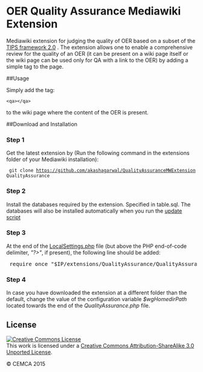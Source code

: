 <h1> OER Quality Assurance Mediawiki Extension </h1>

Mediawiki extension for judging the quality of OER based on a subset of the [TIPS framework 2.0](http://cemca.org.in/ckfinder/userfiles/files/TIPS%20Framework_Version%202_0_Low.pdf) . The extension allows one to enable a comprehensive review for the quality of an OER (it can be present on a wiki page itself or the wiki page can be used only for QA with a link to the OER) by adding a simple tag to the page.

##Usage

Simply add the tag:

<code>&lt;qa&gt;&lt;/qa&gt;</code>
	
to the wiki page where the content of the OER is present. 

##Download and Installation

### Step 1

Get the latest extension by (Run the following command in the extensions folder of your Mediawiki installation):

<code> git clone https://github.com/akashagarwal/QualityAssuranceMWExtension QualityAssurance </code>

### Step 2

Install the databases required by the extension. Specified in table.sql. The databases will also be installed automatically when you run the [update script](https://www.mediawiki.org/wiki/Manual:Upgrading#Run_the_update_script)

### Step 3

At the end of the [LocalSettings.php](http://www.mediawiki.org/wiki/Manual:LocalSettings.php) file (but above the PHP end-of-code delimiter, *"?>"*, if present), the following line should be added:

<pre> require_once "$IP/extensions/QualityAssurance/QualityAssurance.php";</pre>

### Step 4

In case you have downloaded the extension at a different folder than the default, change the value of the configuration variable *$wgHomedirPath* located towards the end of the *QualityAssurance.php* file.


## License

<a rel="license" href="http://creativecommons.org/licenses/by-sa/3.0/"><img alt="Creative Commons License" style="border-width:0" src="https://i.creativecommons.org/l/by-sa/3.0/88x31.png" /></a><br />This work is licensed under a <a rel="license" href="http://creativecommons.org/licenses/by-sa/3.0/">Creative Commons Attribution-ShareAlike 3.0 Unported License</a>.

© CEMCA 2015